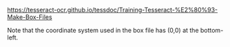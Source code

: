 https://tesseract-ocr.github.io/tessdoc/Training-Tesseract-%E2%80%93-Make-Box-Files


Note that the coordinate system used in the box file has (0,0) at the bottom-left.

